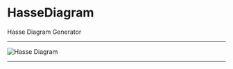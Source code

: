 # HasseDiagram
Hasse Diagram Generator

-------
![Hasse Diagram](https://previews.dropbox.com/p/thumb/AAv9ZP3lOPZxtR3IxRbsIQT_Z4bK2iRuiGs6hq3zzXmSttm9j4wGKSCocZckflf0jkIJIraueRH_B07PKSwpQyfMCVDUfuKrBO4Po_JSM3rlN4lFGXSrrhzHypq9rzu9SbG-zSUQTinw_LTDW9NLPCpdNYz8cuXZsrpjyiyDu7U_4tOxb3FPIfb9lYHs6TeC0KA0hqYpt9DSCwqQy5bJ8oRz5OUuHLX9pebeeggGjD70dC8LwbKSvgYSznoP7Q2fdK4ZidGVCM6oZ_kkT-5omLBz6wcMZMgi4QWOWfVpY1AtWB8dRra2jkmaPThNdyTGsYBkI90Cq7iOk-fvDxIktA5K/p.png?fv_content=true&size_mode=5)

-------
